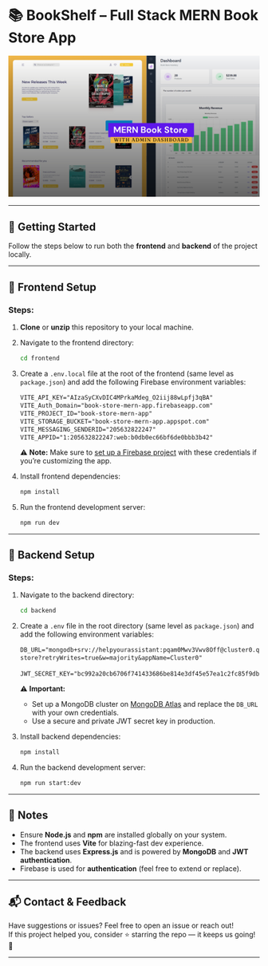 # 📚 BookShelf – Full Stack MERN Book Store App

![BookShelf – Full Stack MERN Project](/frontend/src/assets/github-cover.png)

---

## 🚀 Getting Started

Follow the steps below to run both the **frontend** and **backend** of the project locally.

---

## 💾 Frontend Setup

### Steps:

1. **Clone** or **unzip** this repository to your local machine.

2. Navigate to the frontend directory:
   ```bash
   cd frontend
   ```

3. Create a `.env.local` file at the root of the frontend (same level as `package.json`) and add the following Firebase environment variables:

   ```
   VITE_API_KEY="AIzaSyCXvDIC4MPrkaMdeg_O2iij88wLpfj3qBA"
   VITE_Auth_Domain="book-store-mern-app.firebaseapp.com"
   VITE_PROJECT_ID="book-store-mern-app"
   VITE_STORAGE_BUCKET="book-store-mern-app.appspot.com"
   VITE_MESSAGING_SENDERID="205632822247"
   VITE_APPID="1:205632822247:web:b0db0ec66bf6de0bbb3b42"
   ```

   ⚠️ **Note:** Make sure to [set up a Firebase project](https://console.firebase.google.com/) with these credentials if you’re customizing the app.

4. Install frontend dependencies:
   ```bash
   npm install
   ```

5. Run the frontend development server:
   ```bash
   npm run dev
   ```

---

## 🧠 Backend Setup

### Steps:

1. Navigate to the backend directory:
   ```bash
   cd backend
   ```

2. Create a `.env` file in the root directory (same level as `package.json`) and add the following environment variables:

   ```
   DB_URL="mongodb+srv://helpyourassistant:pqam0Mwv3Vwv8Off@cluster0.qc3bq.mongodb.net/book-store?retryWrites=true&w=majority&appName=Cluster0"

   JWT_SECRET_KEY="bc992a20cb6706f741433686be814e3df45e57ea1c2fc85f9dbb0ef7df12308a669bfa7c976368ff32e32f6541480ce9ec1b122242f9b1257ab669026aeaf16"
   ```

   ⚠️ **Important:**  
   - Set up a MongoDB cluster on [MongoDB Atlas](https://www.mongodb.com/cloud/atlas) and replace the `DB_URL` with your own credentials.
   - Use a secure and private JWT secret key in production.

3. Install backend dependencies:
   ```bash
   npm install
   ```

4. Run the backend development server:
   ```bash
   npm run start:dev
   ```

---

## 📝 Notes

- Ensure **Node.js** and **npm** are installed globally on your system.
- The frontend uses **Vite** for blazing-fast dev experience.
- The backend uses **Express.js** and is powered by **MongoDB** and **JWT authentication**.
- Firebase is used for **authentication** (feel free to extend or replace).

---

## 📬 Contact & Feedback

Have suggestions or issues? Feel free to open an issue or reach out!  
If this project helped you, consider ⭐ starring the repo — it keeps us going! 🌟

---